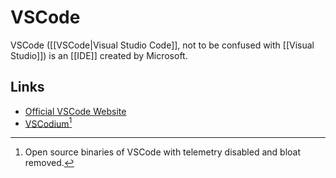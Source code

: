 # VSCode

VSCode ([[VSCode|Visual Studio Code]], not to be confused with [[Visual Studio]]) is an [[IDE]] created by Microsoft.

## Links

- [Official VSCode Website](https://code.visualstudio.com/)
- [VSCodium[^1]](https://vscodium.com/)

[^1]: Open source binaries of VSCode with telemetry disabled and bloat removed.